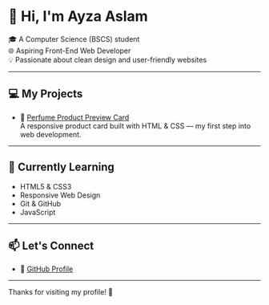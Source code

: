 # 👋 Hi, I'm Ayza Aslam

🎓 A Computer Science (BSCS) student  
🌐 Aspiring Front-End Web Developer  
💡 Passionate about clean design and user-friendly websites

---

## 💻 My Projects

- 🎨 [Perfume Product Preview Card](https://ayza-aslam.github.io/perfume-preview-card/)  
  A responsive product card built with HTML & CSS — my first step into web development.

---

## 🌱 Currently Learning

- HTML5 & CSS3 
- Responsive Web Design
- Git & GitHub
- JavaScript 

---

## 📫 Let's Connect

- 🔗 [GitHub Profile](https://github.com/Ayza-Aslam)

---

Thanks for visiting my profile! 🚀
